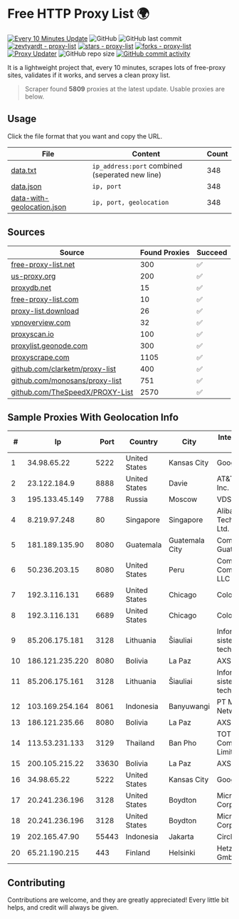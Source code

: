 
# Free HTTP Proxy List 🌍

[![Every 10 Minutes Update](https://github.com/mertguvencli/http-proxy-list/actions/workflows/main.yml/badge.svg?branch=main)](https://github.com/mertguvencli/http-proxy-list/actions/workflows/main.yml)
![GitHub](https://img.shields.io/github/license/mertguvencli/http-proxy-list)
![GitHub last commit](https://img.shields.io/github/last-commit/mertguvencli/http-proxy-list)
[![zevtyardt - proxy-list](https://img.shields.io/static/v1?label=zevtyardt&message=proxy-list&color=blue&logo=github)](https://github.com/zevtyardt/proxy-list "Go to GitHub repo")
[![stars - proxy-list](https://img.shields.io/github/stars/zevtyardt/proxy-list?style=social)](https://github.com/zevtyardt/proxy-list)
[![forks - proxy-list](https://img.shields.io/github/forks/zevtyardt/proxy-list?style=social)](https://github.com/zevtyardt/proxy-list)
[![Proxy Updater](https://github.com/zevtyardt/proxy-list/workflows/Proxy%20Updater/badge.svg)](https://github.com/zevtyardt/proxy-list/actions?query=workflow:"Proxy+Updater")
![GitHub repo size](https://img.shields.io/github/repo-size/zevtyardt/proxy-list)
[![GitHub commit activity](https://img.shields.io/github/commit-activity/m/zevtyardt/proxy-list?logo=commits)](https://github.com/zevtyardt/proxy-list/commits/main)

It is a lightweight project that, every 10 minutes, scrapes lots of free-proxy sites, validates if it works, and serves a clean proxy list.

> Scraper found **5809** proxies at the latest update. Usable proxies are below.

## Usage

Click the file format that you want and copy the URL.

|File|Content|Count|
|----|-------|-----|
|[data.txt](https://raw.githubusercontent.com/mertguvencli/http-proxy-list/main/proxy-list/data.txt)|`ip_address:port` combined (seperated new line)|348|
|[data.json](https://raw.githubusercontent.com/mertguvencli/http-proxy-list/main/proxy-list/data.json)|`ip, port`|348|
|[data-with-geolocation.json](https://raw.githubusercontent.com/mertguvencli/http-proxy-list/main/proxy-list/data-with-geolocation.json)|`ip, port, geolocation`|348|

## Sources

|Source|Found Proxies|Succeed|
|------|-------------|-------|
|[free-proxy-list.net](https://free-proxy-list.net)|300|✅|
|[us-proxy.org](https://www.us-proxy.org)|200|✅|
|[proxydb.net](http://proxydb.net)|15|✅|
|[free-proxy-list.com](https://free-proxy-list.com/?page=&port=&type%5B%5D=http&type%5B%5D=https&up_time=0&search=Search)|10|✅|
|[proxy-list.download](https://www.proxy-list.download/HTTP)|26|✅|
|[vpnoverview.com](https://vpnoverview.com/privacy/anonymous-browsing/free-proxy-servers)|32|✅|
|[proxyscan.io](https://www.proxyscan.io)|100|✅|
|[proxylist.geonode.com](https://proxylist.geonode.com/api/proxy-list?limit=300&page=1&sort_by=lastChecked&sort_type=desc&protocols=http,https)|300|✅|
|[proxyscrape.com](https://api.proxyscrape.com/v2/?request=displayproxies&protocol=http&timeout=10000&country=all&ssl=all&anonymity=all)|1105|✅|
|[github.com/clarketm/proxy-list](https://raw.githubusercontent.com/clarketm/proxy-list/master/proxy-list-raw.txt)|400|✅|
|[github.com/monosans/proxy-list](https://raw.githubusercontent.com/monosans/proxy-list/main/proxies/http.txt)|751|✅|
|[github.com/TheSpeedX/PROXY-List](https://raw.githubusercontent.com/TheSpeedX/PROXY-List/master/http.txt)|2570|✅|


## Sample Proxies With Geolocation Info

|#|Ip|Port|Country|City|Internet Service Provider|
|-|--|----|-------|----|-------------------------|
|1|34.98.65.22|5222|United States|Kansas City|Google LLC|
|2|23.122.184.9|8888|United States|Davie|AT&T Services, Inc.|
|3|195.133.45.149|7788|Russia|Moscow|VDS|
|4|8.219.97.248|80|Singapore|Singapore|Alibaba (US) Technology Co., Ltd.|
|5|181.189.135.90|8080|Guatemala|Guatemala City|Comcel Guatemala S.A.|
|6|50.236.203.15|8080|United States|Peru|Comcast Cable Communications, LLC|
|7|192.3.116.131|6689|United States|Chicago|ColoCrossing|
|8|192.3.116.131|6689|United States|Chicago|ColoCrossing|
|9|85.206.175.181|3128|Lithuania|Šiauliai|Informacines sistemos ir technologijos|
|10|186.121.235.220|8080|Bolivia|La Paz|AXS Bolivia S. A.|
|11|85.206.175.161|3128|Lithuania|Šiauliai|Informacines sistemos ir technologijos|
|12|103.169.254.164|8061|Indonesia|Banyuwangi|PT Master Star Network|
|13|186.121.235.66|8080|Bolivia|La Paz|AXS Bolivia S. A.|
|14|113.53.231.133|3129|Thailand|Ban Pho|TOT Public Company Limited|
|15|200.105.215.22|33630|Bolivia|La Paz|AXS Bolivia S. A.|
|16|34.98.65.22|5222|United States|Kansas City|Google LLC|
|17|20.241.236.196|3128|United States|Boydton|Microsoft Corporation|
|18|20.241.236.196|3128|United States|Boydton|Microsoft Corporation|
|19|202.165.47.90|55443|Indonesia|Jakarta|Circlecom|
|20|65.21.190.215|443|Finland|Helsinki|Hetzner Online GmbH|



## Contributing

Contributions are welcome, and they are greatly appreciated! Every
little bit helps, and credit will always be given.

